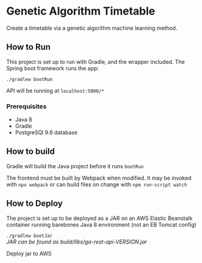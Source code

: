 # Genetic Algorithm Timetable

Create a timetable via a genetic algorithm machine learning method.

## How to Run

This project is set up to run with Gradle, and the wrapper included. The Spring boot framework runs the app:

`./gradlew bootRun`

API will be running at `localhost:5000/*`

### Prerequisites 

* Java 8
* Gradle
* PostgreSQl 9.6 database

## How to build

Gradle will build the Java project before it runs `bootRun`

The frontend must be built by Webpack when modified. It may be invoked with `npx webpack`
or can build files on change with `npm run-script watch`

## How to Deploy

The project is set up to be deployed as a JAR on an AWS Elastic Beanstalk container
running barebones Java 8 environment (not an EB Tomcat config)

`./gradlew bootJar`  
_JAR can be found as build/libs/ga-rest-api-VERSION.jar_

Deploy jar to AWS
